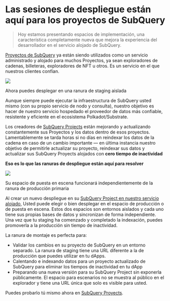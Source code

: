 # Las sesiones de despliegue están aquí para los proyectos de SubQuery

> Hoy estamos presentando espacios de implementación, una característica completamente nueva que mejora la experiencia del desarrollador en el servicio alojado de SubQuery.

[Proyectos de SubQuery](https://project.subquery.network/) ya están siendo utilizados como un servicio administrado y alojado para muchos Proyectos, ya sean exploradores de cadenas, billeteras, exploradores de NFT u otros. Es un servicio en el que nuestros clientes confían.

![](https://miro.medium.com/max/1400/0*PugDgh6weZspRIO2)

Ahora puedes desplegar en una ranura de staging aislada

Aunque siempre puede ejecutar la infraestructura de SubQuery usted mismo (con su propio servicio de nodo y consulta), nuestro objetivo es hacer de nuestro servicio hospedado el proveedor de datos más confiable, resistente y eficiente en el ecosistema Polkadot/Substrate.

Los creadores de [SubQuery Projects](https://project.subquery.network/) están mejorando y actualizando constantemente sus Proyectos y los datos dentro de esos proyectos. Lamentablemente se tarda horas si no días en reindexar los datos de la cadena en caso de un cambio importante — en última instancia nuestro objetivo de permitirle actualizar su proyecto, reindexar sus datos y actualizar sus SubQuery Proyects alojados con **cero tiempo de inactividad**

**Eso es lo que las ranuras de despliegue están aquí para resolver**

![](https://miro.medium.com/max/1400/0*vQ33aqhn1eVllo5t)

Su espacio de puesta en escena funcionará independientemente de la ranura de producción primaria

Al crear un nuevo despliegue en su [SubQuery Project en nuestro servicio alojado](https://project.subquery.network/), Usted puede elegir o bien desplegar en el espacio de producción o de puesta en escena. Estos dos espacios son entornos aislados y cada uno tiene sus propias bases de datos y sincronizan de forma independiente. Una vez que tu staging ha comenzado y completado la indexación, puedes promoverla a la producción sin tiempo de inactividad.

La ranura de montaje es perfecta para:

-   Validar los cambios en su proyecto de SubQuery en un entorno separado. La ranura de staging tiene una URL diferente a la de producción que puedes utilizar en tu dApps.
-   Calentando e indexando datos para un proyecto actualizado de SubQuery para eliminar los tiempos de inactividad en tu dApp
-   Preparando una nueva versión para su SubQuery Project sin exponerla públicamente. El espacio para escenarios no se muestra al público en el explorador y tiene una URL única que solo es visible para usted.

Puedes probarlo tú mismo ahora en [SubQuery Proyects](https://project.subquery.network/).